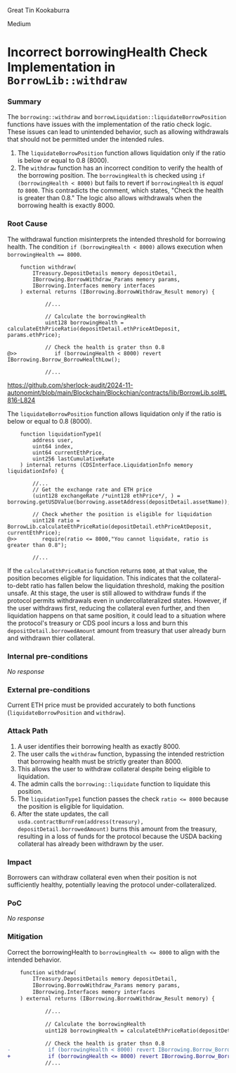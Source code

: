 Great Tin Kookaburra

Medium

# Incorrect borrowingHealth Check Implementation in `BorrowLib::withdraw`

### Summary


The `borrowing::withdraw` and `borrowLiquidation::liquidateBorrowPosition` functions have issues with the implementation of the ratio check logic. These issues can lead to unintended behavior, such as allowing  withdrawals that should not be permitted under the intended rules.

1. The `liquidateBorrowPosition` function allows liquidation only if the ratio is below or equal to 0.8 (8000).
2. The `withdraw` function has an incorrect condition to verify the health of the borrowing position. The `borrowingHealth` is checked using `if (borrowingHealth < 8000)` but fails to revert if `borrowingHealth` is *equal to* `8000`. This contradicts the comment, which states, "Check the health is greater than 0.8." The logic also allows withdrawals when the borrowing health is exactly 8000.


### Root Cause


The withdrawal function misinterprets the intended threshold for borrowing health. The condition `if (borrowingHealth < 8000)` allows execution when `borrowingHealth == 8000`.

```solidity
    function withdraw(
        ITreasury.DepositDetails memory depositDetail,
        IBorrowing.BorrowWithdraw_Params memory params,
        IBorrowing.Interfaces memory interfaces
    ) external returns (IBorrowing.BorrowWithdraw_Result memory) {

            //...

            // Calculate the borrowingHealth
            uint128 borrowingHealth = calculateEthPriceRatio(depositDetail.ethPriceAtDeposit, params.ethPrice);

            // Check the health is grater thsn 0.8
@>>            if (borrowingHealth < 8000) revert IBorrowing.Borrow_BorrowHealthLow();
            
            //...
```
https://github.com/sherlock-audit/2024-11-autonomint/blob/main/Blockchain/Blockchian/contracts/lib/BorrowLib.sol#L816-L824



The `liquidateBorrowPosition` function allows liquidation only if the ratio is below or equal to 0.8 (8000).

```solidity
    function liquidationType1(
        address user,
        uint64 index,
        uint64 currentEthPrice,
        uint256 lastCumulativeRate
    ) internal returns (CDSInterface.LiquidationInfo memory liquidationInfo) {

        //...
        // Get the exchange rate and ETH price
        (uint128 exchangeRate /*uint128 ethPrice*/, ) = borrowing.getUSDValue(borrowing.assetAddress(depositDetail.assetName));

        // Check whether the position is eligible for liquidation
        uint128 ratio = BorrowLib.calculateEthPriceRatio(depositDetail.ethPriceAtDeposit, currentEthPrice);
@>>        require(ratio <= 8000,"You cannot liquidate, ratio is greater than 0.8");

        //...
```

If the `calculateEthPriceRatio` function returns `8000`, at that value, the position becomes eligible for liquidation. This indicates that the collateral-to-debt ratio has fallen below the liquidation threshold, making the position unsafe. At this stage, the user is still allowed to withdraw funds if the protocol permits withdrawals even in undercollateralized states. However, if the user withdraws first, reducing the collateral even further, and then liquidation happens on that same position, it could lead to a situation where the protocol's treasury or CDS pool incurs a loss and burn this `depositDetail.borrowedAmount` amount from treasury that user already burn and withdrawn thier collateral.


### Internal pre-conditions

_No response_

### External pre-conditions

Current ETH price must be provided accurately to both functions (`liquidateBorrowPosition` and `withdraw`).

### Attack Path


1. A user identifies their borrowing health as exactly 8000.  
2. The user calls the `withdraw` function, bypassing the intended restriction that borrowing health must be strictly greater than 8000.  
3. This allows the user to withdraw collateral despite being eligible to liquidation.  
4. The admin calls the `borrowing::liquidate` function to liquidate this position.  
5. The `liquidationType1` function passes the check `ratio <= 8000` because the position is eligible for liquidation.  
6. After the state updates, the call `usda.contractBurnFrom(address(treasury), depositDetail.borrowedAmount)` burns this amount from the treasury, resulting in a loss of funds for the protocol because the USDA backing collateral has already been withdrawn by the user.  



### Impact


Borrowers can withdraw collateral even when their position is not sufficiently healthy, potentially leaving the protocol under-collateralized.


### PoC

_No response_

### Mitigation


Correct the borrowingHealth to `borrowingHealth <= 8000` to align with the intended behavior.

```diff
    function withdraw(
        ITreasury.DepositDetails memory depositDetail,
        IBorrowing.BorrowWithdraw_Params memory params,
        IBorrowing.Interfaces memory interfaces
    ) external returns (IBorrowing.BorrowWithdraw_Result memory) {

            //...

            // Calculate the borrowingHealth
            uint128 borrowingHealth = calculateEthPriceRatio(depositDetail.ethPriceAtDeposit, params.ethPrice);

            // Check the health is grater thsn 0.8
-            if (borrowingHealth < 8000) revert IBorrowing.Borrow_BorrowHealthLow();
+            if (borrowingHealth <= 8000) revert IBorrowing.Borrow_BorrowHealthLow();           
            //...
```